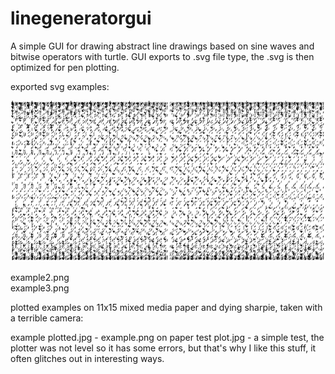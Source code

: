 # linegeneratorgui

A simple GUI for drawing abstract line drawings based on sine waves and bitwise operators with turtle. GUI exports to .svg file type, the .svg is then optimized for pen plotting.

exported svg examples:

![example.png](https://github.com/jrparadis/linegeneratorgui/blob/master/example.png)
	
example2.png 	
example3.png

plotted examples on 11x15 mixed media paper and dying sharpie, taken with a terrible camera:

example plotted.jpg - example.png on paper
test plot.jpg - a simple test, the plotter was not level so it has some errors, but that's why I like this stuff, it often glitches out in interesting ways.
